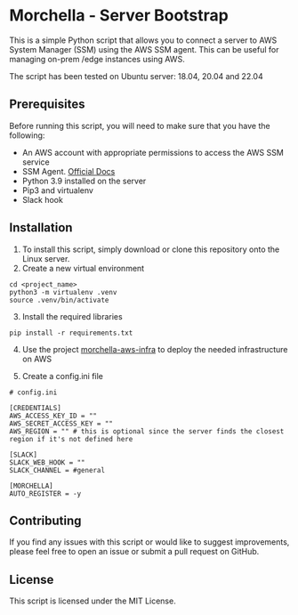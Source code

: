 # Morchella - Server Bootstrap

This is a simple Python script that allows you to connect a server to AWS System Manager (SSM) using the AWS SSM agent. This can be useful for managing on-prem /edge instances using AWS.

The script has been tested on Ubuntu server: 18.04, 20.04 and 22.04

## Prerequisites

Before running this script, you will need to make sure that you have the following:

- An AWS account with appropriate permissions to access the AWS SSM service
- SSM Agent. [Official Docs](https://docs.aws.amazon.com/systems-manager/latest/userguide/sysman-manual-agent-install.html)
- Python 3.9 installed on the server
- Pip3 and virtualenv
- Slack hook

## Installation

1. To install this script, simply download or clone this repository onto the Linux server.
2. Create a new virtual environment
  ```
  cd <project_name>
  python3 -m virtualenv .venv
  source .venv/bin/activate
  ```
3. Install the required libraries
  ```
  pip install -r requirements.txt
  ```
4. Use the project [morchella-aws-infra](https://github.com/msosas/morchella-aws-infra) to deploy the needed infrastructure on AWS

5. Create a config.ini file
```
# config.ini

[CREDENTIALS]
AWS_ACCESS_KEY_ID = ""
AWS_SECRET_ACCESS_KEY = ""
AWS_REGION = "" # this is optional since the server finds the closest region if it's not defined here

[SLACK]
SLACK_WEB_HOOK = ""
SLACK_CHANNEL = #general

[MORCHELLA]
AUTO_REGISTER = -y

```


## Contributing

If you find any issues with this script or would like to suggest improvements, please feel free to open an issue or submit a pull request on GitHub.

## License

This script is licensed under the MIT License.